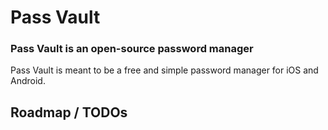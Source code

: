 # Pass Vault

### Pass Vault is an open-source password manager

Pass Vault is meant to be a free and simple password manager for iOS and Android. 

## Roadmap / TODOs


